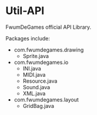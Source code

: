 Util-API
========

FwumDeGames official API Library.

Packages include:
- com.fwumdegames.drawing
	- Sprite.java
- com.fwumdegames.io
	- INI.java
	- MIDI.java
	- Resource.java
	- Sound.java
	- XML.java
- com.fwumdegames.layout
	- GridBag.java
